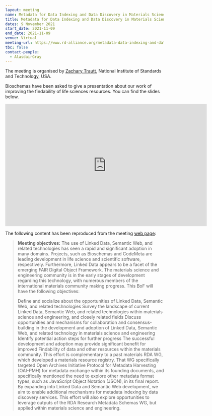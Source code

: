 ```yaml
---
layout: meeting
name: Metadata for Data Indexing and Data Discovery in Materials Science and Engineering
title: Metadata for Data Indexing and Data Discovery in Materials Science and Engineering
dates: 9 November 2021
start_date: 2021-11-09
end_date: 2021-11-09
venue: Virtual
meeting-url: https://www.rd-alliance.org/metadata-data-indexing-and-data-discovery-materials-science-and-engineering
tbc: false
contact-people:
  - AlasdairGray
---
```


The meeting is organised by [Zachary Trautt](https://www.rd-alliance.org/user/7924), National Institute of Standards and Technology, USA.

Bioschemas have been asked to give a presentation about our work of improving the findability of life sciences resources. You can find the slides below.

<iframe src="https://docs.google.com/presentation/d/e/2PACX-1vSgmh6SqDENCY-Wd_46DnFK67GMjNCcDQC5ScZOp81vpqF8TrLWhq2RuiaB44sY6y0VFXt-uS3BJa83/embed?start=false&loop=false&delayms=3000" frameborder="0" width="640" height="389" allowfullscreen="true" mozallowfullscreen="true" webkitallowfullscreen="true"></iframe>

The following content has been reproduced from the meeting [web page](https://www.rd-alliance.org/metadata-data-indexing-and-data-discovery-materials-science-and-engineering):

> __Meeting objectives:__
> The use of Linked Data, Semantic Web, and related technologies has seen a rapid and significant adoption in many domains. Projects, such as Bioschemas and CodeMeta are leading development in life science and scientific software, respectively. Furthermore, Linked Data appears to be a facet of the emerging FAIR Digital Object Framework. The materials science and engineering community is in the early stages of development regarding this technology, with numerous members of the international materials community making progress. This BoF will have the following objectives:
>
> Define and socialize about the opportunities of Linked Data, Semantic Web, and related technologies
Survey the landscape of current Linked Data, Semantic Web, and related technologies within materials science and engineering, and closely related fields
Discuss opportunities and mechanisms for collaboration and consensus-building in the development and adoption of Linked Data, Semantic Web, and related technology in materials science and engineering
Identify potential action steps for further progress
The successful development and adoption may provide significant benefit for improved Findability of data and other resources within the materials community. This effort is complementary to a past materials RDA WG, which developed a materials resource registry. That WG specifically targeted Open Archives Initiative Protocol for Metadata Harvesting (OAI-PMH) for metadata exchange within its founding documents, and specifically mentioned the need to explore other metadata format types, such as JavaScript Object Notation (JSON), in its final report. By expanding into Linked Data and Semantic Web development, we aim to enable additional mechanisms for metadata indexing by data discovery services. This effort will also explore opportunities to leverage outputs of the RDA Research Metadata Schemas WG, but applied within materials science and engineering.
